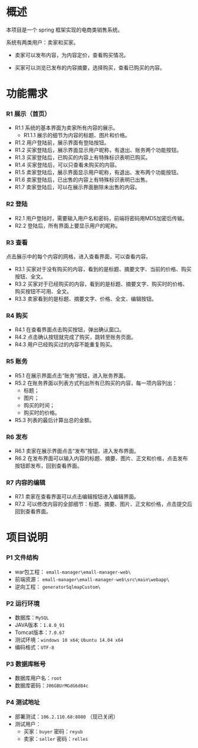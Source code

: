 # 概述
本项目是一个 spring 框架实现的电商类销售系统。

系统有两类用户：卖家和买家。

* 卖家可以发布内容，为内容定价，查看购买情况。

* 买家可以浏览已发布的内容摘要，选择购买，查看已购买的内容。


# 功能需求

### R1 展示（首页）
* R1.1 系统的基本界面为卖家所有内容的展示。
	* R1.1.1 展示的细节为内容的标题、图片和价格。
* R1.2 用户登陆前，展示界面有登陆按钮。
* R1.2 买家登陆后，展示界面显示用户昵称，有退出、账务两个功能按钮。
* R1.3 买家登陆后，已购买的内容上有特殊标识表明已购买。
* R1.4 买家登陆后，可以只查看未购买的内容。
* R1.5 卖家登陆后，展示界面显示用户昵称，有退出、发布两个功能按钮。
* R1.6 卖家登陆后，已出售的内容上有特殊标识表明已出售。
* R1.7 卖家登陆后，可以在展示界面删除未出售的内容。

### R2 登陆
* R2.1 用户登陆时，需要输入用户名和密码，前端将密码用MD5加密后传输。
* R2.2 登陆后，所有界面上要显示用户的昵称。

### R3 查看
点击展示中的每个内容的网格，进入查看界面，可以查看内容。

* R3.1 买家对于没有购买的内容，看到的是标题、摘要文字、当前的价格、购买按钮、全文。
* R3.2 买家对于已经购买的内容，看到的是标题、摘要文字、购买时的价格、购买按钮不可用、全文。
* R3.3 卖家看到的是标题、摘要文字、价格、全文、编辑按钮。

### R4 购买
* R4.1 在查看界面点击购买按钮，弹出确认窗口。
* R4.2 点击确认按钮就完成了购买，跳转至账务页面。
* R4.3 用户已经购买过的内容不能重复购买。

### R5 账务
* R5.1 在展示界面点击“账务”按钮，进入账务界面。
* R5.2 在账务界面以列表方式列出所有已购买的内容，每一项内容列出：
	* 标题；
	* 图片；
	* 购买的时间；
	* 购买时的价格。
* R5.3 列表的最后计算出总的金额。

### R6 发布
* R6.1 卖家在展示界面点击“发布”按钮，进入发布界面。
* R6.2 在发布界面可以输入内容的标题、摘要、图片、正文和价格，点击发布按钮即发布，回到查看界面。

### R7 内容的编辑
* R7.1 卖家在查看界面可以点击编辑按钮进入编辑界面。
* R7.2 可以修改内容的全部细节：标题、摘要、图片、正文和价格，点击提交后回到查看界面。


# 项目说明

### P1 文件结构
* war包工程： `emall-manager\emall-manager-web\`
* 前端资源： `emall-manager\emall-manager-web\src\main\webapp\`
* 逆向工程： `generatorSqlmapCustom\`

### P2 运行环境
* 数据库：`MySQL`
* JAVA版本：`1.8.0_91`
* Tomcat版本：`7.0.67`
* 测试环境：`windows 10 x64`; `Ubuntu 14.04 x64`
* 编码格式：`UTF-8`

### P3 数据库帐号
* 数据库用户名：`root`
* 数据库密码：`J06GBUrMGdG6d84c`

### P4 测试地址
* 部署测试：`106.2.110.68:8080` （现已关闭）
* 测试用户：
	* 买家：`buyer` 密码：`reyub`
	* 卖家：`seller` 密码：`relles`

